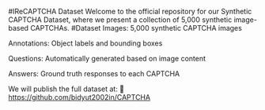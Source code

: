 #IReCAPTCHA Dataset
Welcome to the official repository for our Synthetic CAPTCHA Dataset, where we present a collection of 5,000 synthetic image-based CAPTCHAs.
#Dataset
Images: 5,000 synthetic CAPTCHA images

Annotations: Object labels and bounding boxes

Questions: Automatically generated based on image content

Answers: Ground truth responses to each CAPTCHA

We will publish the full dataset at:
🔗 https://github.com/bidyut2002in/CAPTCHA
